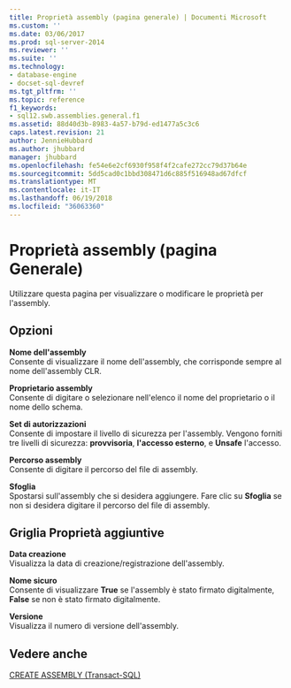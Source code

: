 ```yaml
---
title: Proprietà assembly (pagina generale) | Documenti Microsoft
ms.custom: ''
ms.date: 03/06/2017
ms.prod: sql-server-2014
ms.reviewer: ''
ms.suite: ''
ms.technology:
- database-engine
- docset-sql-devref
ms.tgt_pltfrm: ''
ms.topic: reference
f1_keywords:
- sql12.swb.assemblies.general.f1
ms.assetid: 88d40d3b-8983-4a57-b79d-ed1477a5c3c6
caps.latest.revision: 21
author: JennieHubbard
ms.author: jhubbard
manager: jhubbard
ms.openlocfilehash: fe54e6e2cf6930f958f4f2cafe272cc79d37b64e
ms.sourcegitcommit: 5dd5cad0c1bbd308471d6c885f516948ad67dfcf
ms.translationtype: MT
ms.contentlocale: it-IT
ms.lasthandoff: 06/19/2018
ms.locfileid: "36063360"
---
```

# <a name="assembly-properties-general-page"></a>Proprietà assembly (pagina Generale)
  Utilizzare questa pagina per visualizzare o modificare le proprietà per l'assembly.  
  
## <a name="options"></a>Opzioni  
 **Nome dell'assembly**  
 Consente di visualizzare il nome dell'assembly, che corrisponde sempre al nome dell'assembly CLR.  
  
 **Proprietario assembly**  
 Consente di digitare o selezionare nell'elenco il nome del proprietario o il nome dello schema.  
  
 **Set di autorizzazioni**  
 Consente di impostare il livello di sicurezza per l'assembly. Vengono forniti tre livelli di sicurezza: **provvisoria**, **l'accesso esterno**, e **Unsafe** l'accesso.  
  
 **Percorso assembly**  
 Consente di digitare il percorso del file di assembly.  
  
 **Sfoglia**  
 Spostarsi sull'assembly che si desidera aggiungere. Fare clic su **Sfoglia** se non si desidera digitare il percorso del file di assembly.  
  
## <a name="additional-properties-grid"></a>Griglia Proprietà aggiuntive  
 **Data creazione**  
 Visualizza la data di creazione/registrazione dell'assembly.  
  
 **Nome sicuro**  
 Consente di visualizzare **True** se l'assembly è stato firmato digitalmente, **False** se non è stato firmato digitalmente.  
  
 **Versione**  
 Visualizza il numero di versione dell'assembly.  
  
## <a name="see-also"></a>Vedere anche  
 [CREATE ASSEMBLY &#40;Transact-SQL&#41;](/sql/t-sql/statements/create-assembly-transact-sql)  
  
  
